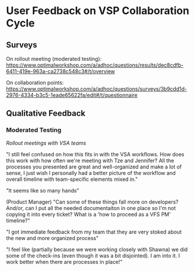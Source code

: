# User Feedback on VSP Collaboration Cycle

## Surveys

On rollout meeting (moderated testing): https://www.optimalworkshop.com/a/adhoc/questions/results/dec8cdfb-6411-419e-963a-ca2738c548c3#/t/overview

On collaboration points: https://www.optimalworkshop.com/a/adhoc/questions/surveys/3b9cdd1d-2976-4334-b3c5-1eade65622fa/edit#/t/questionnaire

## Qualitative Feedback 

### Moderated Testing 

_Rollout meetings with VSA teams_ 

"I still feel confused on how this fits in with the VSA workflows. How does this work with how often we're meeting with Tze and Jennifer? All the processes you presented are great and well-organized and make a lot of sense, I just wish I personally had a better picture of the workflow and overall timeline with team-specific elements mixed in." 

"It seems like so many hands"

(Product Manager) "Can some of these things fall more on developers? And/or, can I put all the needed documentaiton in one place so I'm not copying it into every ticket? What is a 'how to proceed as a VFS PM' timeline?"

"I got immediate feedback from my team that they are very stoked about the new and more organized process" 

"I feel like (partially because we were working closely with Shawna) we did some of the check-ins (even though it was a bit disjointed). I am into it. I work better when there are processes in place!"
